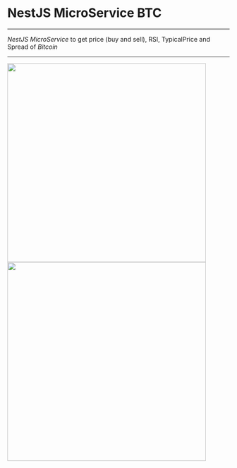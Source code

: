 # NestJS MicroService BTC

---

_NestJS MicroService_ to get price (buy and sell), RSI, TypicalPrice and Spread of _Bitcoin_

---

<img src="https://res.cloudinary.com/practicaldev/image/fetch/s--oJddeYhK--/c_imagga_scale,f_auto,fl_progressive,h_900,q_auto,w_1600/https://dev-to-uploads.s3.amazonaws.com/i/2956khrz01339gucwmp3.png" width="450"> <img src="https://logos-marcas.com/wp-content/uploads/2020/08/Bitcoin-Logo.png" width="450">
